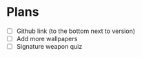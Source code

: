 # Plans
- [ ] Github link (to the bottom next to version)
- [ ] Add more wallpapers
- [ ] Signature weapon quiz